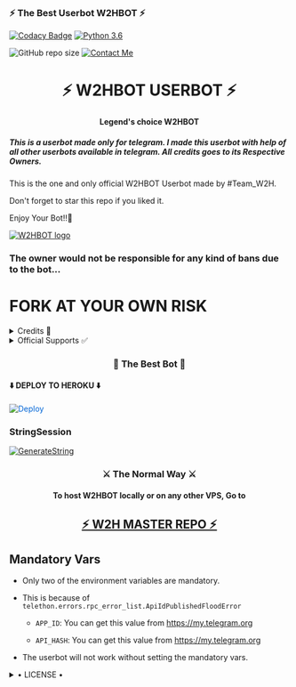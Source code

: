 <h3>⚡️ The Best Userbot W2HBOT ⚡️</h3>

[![Codacy Badge](https://api.codacy.com/project/badge/Grade/f7c51539e67b483bb8d7749acca51d3a)](https://app.codacy.com/gh/W2HGalaxy-OP/W2HBOT?utm_source=github.com&utm_medium=referral&utm_content=W2HGalaxy-OP/W2HBOT&utm_campaign=Badge_Grade_Settings)
[![Python 3.6](https://img.shields.io/badge/Python-3.6%20or%20newer-blue.svg)](https://www.python.org/downloads/release/python-360/)

![GitHub repo size](https://img.shields.io/github/repo-size/W2HGalaxy-OP/W2HBOT)
[![Contact Me](https://img.shields.io/badge/Telegram-Contact%20Me-informational)](https://t.me/David99q)

<h1 align="center">⚡ W2HBOT USERBOT ⚡</h1>

<h4 align="center">Legend's choice W2HBOT</h4>

<h5>This is a userbot made only for telegram. I made this userbot with help of all other userbots available in telegram. All credits goes to its Respective Owners.</h5>

This is the one and only official W2HBOT Userbot made by #Team_W2H.

Don't forget to star this repo if you liked it.

Enjoy Your Bot!!💝

[![W2HBOT logo](https://telegra.ph/file/7a288583a47e08a6098b3.jpg)](https://t.me/W2HOP_BOT)

### The owner would not be responsible for any kind of bans due to the bot...

# FORK AT YOUR OWN RISK

<details>

  <summary> Credits 🏅 </summary>

• [JaaduBot](https://github.com/Amberyt/JaaduBot)

• [CatUserbot](https://github.com/sandy1709/catuserbot)

• [Uniborg](https://github.com/spechide/uniborg)

</details>

<details>

  <summary> Official Supports ✅ </summary>

```

Get help regarding setting up 

your W2HBOT in support group and join

channel for further updates contact 

admins in group to take help.

```

<a href="https://t.me/W2HOP_BOT"><img src="https://img.shields.io/badge/Join-Support%20Channel-red.svg?style=for-the-badge&logo=Telegram"></a>

<a href="https://t.me/W2HOP_BOT_HELP"><img src="https://img.shields.io/badge/Join-Support%20Group-blue.svg?style=for-the-badge&logo=Telegram"></a>

</details>
 
</details>

<h3 align="center">🔹 The Best Bot 🔹</h3>

<h4>⬇️ DEPLOY TO HEROKU ⬇️</h4>

<a href="https://dashboard.heroku.com/new?button-url=https%3A%2F%2Fgithub.com%2FW2HGalaxy-OP%2FW2HBOT&template=https%3A%2F%2Fgithub.com%2FW2HGalaxy-OP%2FW2HBOT" rel="nofollow" style="background-color: initial; box-sizing: border-box; color: #0366d6; text-decoration-line: none;"><img alt="Deploy" data-canonical-src="https://www.herokucdn.com/deploy/button.svg" src="https://camo.githubusercontent.com/83b0e95b38892b49184e07ad572c94c8038323fb/68747470733a2f2f7777772e6865726f6b7563646e2e636f6d2f6465706c6f792f627574746f6e2e737667" style="border-style: none; box-sizing: initial; max-width: 100%;" /></a></div>

</a>

### StringSession
[![GenerateString](https://img.shields.io/badge/repl.it-generateString-yellowgreen)](https://replit.com/@GalaxyOp/W2HBOT#main.py)
  
<h3 align="center">⚔️ The Normal Way ⚔️</h3>

<h4 align="center">To host W2HBOT locally or on any other VPS, Go to</h4>

<h2 align="center"> <a href="https://github.com/W2HGalaxy-OP/W2H">⚡ W2H MASTER REPO ⚡</a></h2>

## Mandatory Vars

- Only two of the environment variables are mandatory.

- This is because of `telethon.errors.rpc_error_list.ApiIdPublishedFloodError`

    - `APP_ID`:   You can get this value from https://my.telegram.org

    - `API_HASH`:   You can get this value from https://my.telegram.org

- The userbot will not work without setting the mandatory vars.

<details>

  <summary> • LICENSE • </summary>

![](https://www.gnu.org/graphics/gplv3-or-later.png)

Copyright (C) 2021 W2HGalaxy-OP

Poject [W2HBOT](https://github.com/W2HGalaxy-OP/W2HBOT) is free software: you can redistribute it and/or modify

it under the terms of the GNU General Public License as published by

the Free Software Foundation, either version 3 of the License, or

(at your option) any later version.

This program is distributed in the hope that it will be useful,

but WITHOUT ANY WARRANTY; without even the implied warranty of

MERCHANTABILITY or FITNESS FOR A PARTICULAR PURPOSE.  See the

GNU General Public License for more details.

You should have received a copy of the GNU General Public License

along with this program. If not, see <https://www.gnu.org/licenses/>.

</details>
